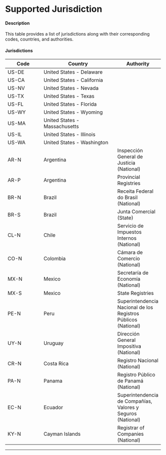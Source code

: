 # Supported Jurisdiction

#### Description

This table provides a list of jurisdictions along with their corresponding codes, countries, and authorities.

#### Jurisdictions

<table><thead><tr><th width="125">Code</th><th width="268">Country</th><th>Authority</th></tr></thead><tbody><tr><td>US-DE</td><td>United States - Delaware</td><td></td></tr><tr><td>US-CA</td><td>United States - California</td><td></td></tr><tr><td>US-NV</td><td>United States - Nevada</td><td></td></tr><tr><td>US-TX</td><td>United States - Texas</td><td></td></tr><tr><td>US-FL</td><td>United States - Florida</td><td></td></tr><tr><td>US-WY</td><td>United States - Wyoming</td><td></td></tr><tr><td>US-MA</td><td>United States - Massachusetts</td><td></td></tr><tr><td>US-IL</td><td>United States - Illinois</td><td></td></tr><tr><td>US-WA</td><td>United States - Washington</td><td></td></tr><tr><td>AR-N</td><td>Argentina</td><td>Inspección General de Justicia (National)</td></tr><tr><td>AR-P</td><td>Argentina</td><td>Provincial Registries</td></tr><tr><td>BR-N</td><td>Brazil</td><td>Receita Federal do Brasil (National)</td></tr><tr><td>BR-S</td><td>Brazil</td><td>Junta Comercial (State)</td></tr><tr><td>CL-N</td><td>Chile</td><td>Servicio de Impuestos Internos (National)</td></tr><tr><td>CO-N</td><td>Colombia</td><td>Cámara de Comercio (National)</td></tr><tr><td>MX-N</td><td>Mexico</td><td>Secretaría de Economía (National)</td></tr><tr><td>MX-S</td><td>Mexico</td><td>State Registries</td></tr><tr><td>PE-N</td><td>Peru</td><td>Superintendencia Nacional de los Registros Públicos (National)</td></tr><tr><td>UY-N</td><td>Uruguay</td><td>Dirección General Impositiva (National)</td></tr><tr><td>CR-N</td><td>Costa Rica</td><td>Registro Nacional (National)</td></tr><tr><td>PA-N</td><td>Panama</td><td>Registro Público de Panamá (National)</td></tr><tr><td>EC-N</td><td>Ecuador</td><td>Superintendencia de Compañías, Valores y Seguros (National)</td></tr><tr><td>KY-N</td><td>Cayman Islands</td><td>Registrar of Companies (National)</td></tr></tbody></table>



***
